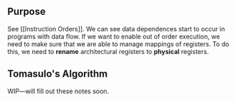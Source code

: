 ## Purpose

See [[Instruction Orders]]. We can see data dependences start to occur in programs with data flow. If we want to enable out of order execution, we need to make sure that we are able to manage mappings of registers. To do this, we need to **rename** architectural registers to **physical** registers.

## Tomasulo's Algorithm

WIP—will fill out these notes soon.